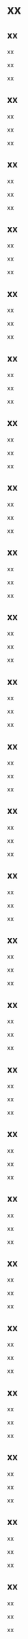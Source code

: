 # xx
## xx

xx

xx

xx

## xx

xx

xx

xx

## xx

xx

xx

xx

## xx

xx

xx

xx

## xx

xx

xx

xx

## xx

xx

xx

xx

## xx

xx

xx

xx

## xx

xx

xx

xx

## xx

xx

xx

xx

## xx

xx

xx

xx

## xx

xx

xx

xx

## xx

xx

xx

xx

## xx

xx

xx

xx

## xx

xx

xx

xx

## xx

xx

xx

xx

## xx

xx

xx

xx

## xx

xx

xx

xx

## xx

xx

xx

xx

## xx

xx

xx

xx

## xx

xx

xx

xx

## xx

xx

xx

xx

## xx

xx

xx

xx

## xx

xx

xx

xx

## xx

xx

xx

xx

## xx

xx

xx

xx

